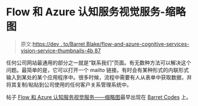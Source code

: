 # Flow 和 Azure 认知服务视觉服务-缩略图

> 原文:[https://dev . to/Barret Blake/flow-and-azure-cognitive-services-vision-service-thumbnails-4b 87](https://dev.to/barretblake/flow-and-azure-cognitive-services-vision-service-thumbnails-4b87)

任何公司网站最通用的部分之一就是“联系我们”页面。有无数种方法可以解决这个问题。最简单的是，它可以打开一个 mailto 链接。有时会有某种形式的内联形式输入到某处的某个应用程序中。很多时候，流程中需要有人从表单中获取数据，并将其复制/粘贴到公司使用的任何客户关系管理系统中。

帖子 [Flow 和 Azure 认知服务视觉服务——缩略图](https://barretblake.dev/2019/07/flow-and-azure-cognitive-services-vision-service-thumbnails/)最早出现在 [Barret Codes](https://barretblake.dev) 上。